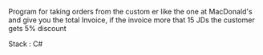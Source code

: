 Program for taking orders from the custom er like the one at MacDonald's and
give you the total Invoice, if the invoice more that 15 JDs the customer gets 5% discount

Stack : C#
